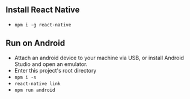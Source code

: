 ## Install React Native

- `npm i -g react-native`

## Run on Android

- Attach an android device to your machine via USB, or install Android Studio and open an emulator.
- Enter this project's root directory
- `npm i -s`
- `react-native link`
- `npm run android`
